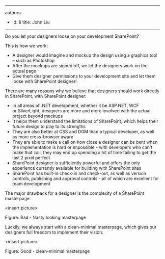 

---
authors:
  - id: 8
    title: John Liu
---




<span class='intro'> 
  <p>Do you let your designers loose on your development SharePoint?</p>
<p>This is how we work&#58;</p>
<ul>
    <li>A designer would imagine and mockup the design using a graphics tool – such as Photoshop </li>
    <li>After the mockups are signed off, we let the designers work on the actual page </li>
    <li>Give them designer permissions to your development site and let them loose with SharePoint designer!</li>
</ul>
 </span>


  <p>There are many reasons why we believe that designers should work directly in SharePoint, with SharePoint designer&#58;</p>
<ul>
    <li>In all areas of .NET development, whether it be ASP.NET, WCF or&#160;SilverLight,&#160;designers are more and more involved with the actual project beyond mockups </li>
    <li>It helps them understand the limitations of SharePoint, which helps their future design to play to its strengths </li>
    <li>They are also better at CSS and DOM than a typical developer, as well as more cross-browser aware </li>
    <li>They are able to make a call on how close a designer can be bent when the implementation is hard or impossible - with developers who can't make that call, they may end up spending a lot of time failing to get the last 2 pixel perfect </li>
    <li>SharePoint designer is sufficiently powerful and offers the only experience currently available for building with SharePoint sites </li>
    <li>SharePoint has built-in check-in and check-out, as well as version controls, publishing and approval controls - all of which are excellent for team development</li>
</ul>
<p>The major drawback for a designer is the complexity of a SharePoint masterpage&#58;</p>
<p>&lt;insert picture&gt;</p>
<p>Figure&#58; Bad - Nasty looking masterpage</p>
<p>Luckily, we always start with a clean-minimal masterpage, which gives our designers full freedom to implement their vision&#58;</p>
<p>&lt;insert picture&gt;</p>
<p>Figure&#58; Good - clean-minimal masterpage</p>



